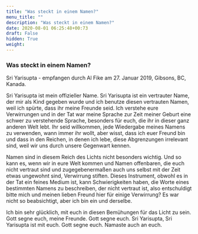 ```yaml
---
title: "Was steckt in einem Namen?"
menu_title: ""
description: "Was steckt in einem Namen?"
date: 2020-08-01 06:25:48+00:73
draft: False
hidden: True
weight:
---
```

### Was steckt in einem Namen?

Sri Yarisupta - empfangen durch Al Fike am 27. Januar 2019, Gibsons, BC, Kanada.

Sri Yarisupta ist mein offizieller Name. Sri Yarisupta ist ein vertrauter Name, der mir als Kind gegeben wurde und ich benutze diesen vertrauten Namen, weil ich spürte, dass ihr meine Freunde seid. Ich verstehe eure Verwirrungen und in der Tat war meine Sprache zur Zeit meiner Geburt eine schwer zu verstehende Sprache, besonders für euch, die ihr in dieser ganz anderen Welt lebt. Ihr seid willkommen, jede Wiedergabe meines Namens zu verwenden, wann immer ihr wollt, aber wisst, dass ich euer Freund bin und dass in den Reichen, in denen ich lebe, diese Abgrenzungen irrelevant sind, weil wir uns durch unsere Gegenwart kennen.

Namen sind in diesem Reich des Lichts nicht besonders wichtig. Und so kann es, wenn wir in eure Welt kommen und Namen offenbaren, die euch nicht vertraut sind und zugegebenermaßen auch uns selbst mit der Zeit etwas ungewohnt sind, Verwirrung stiften. Dieses Instrument, obwohl es in der Tat ein feines Medium ist, kann Schwierigkeiten haben, die Worte eines bestimmten Namens zu beschreiben, der nicht vertraut ist, also entschuldigt bitte mich und meinen lieben Freund hier für einige Verwirrung? Es war nicht so beabsichtigt, aber ich bin ein und derselbe.

Ich bin sehr glücklich, mit euch in diesen Bemühungen für das Licht zu sein. Gott segne euch, meine Freunde. Gott segne euch. Sri Yarisupta, Sri Yarisupta ist mit euch. Gott segne euch. Namaste auch an euch.
